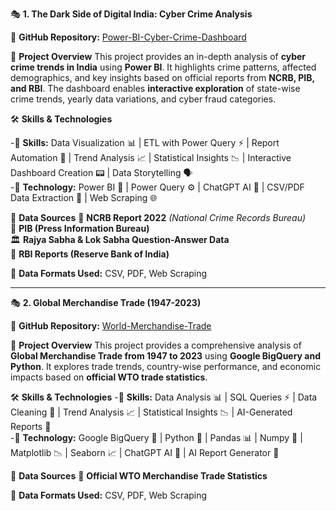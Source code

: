 🎭 **1. The Dark Side of Digital India: Cyber Crime Analysis**

🚀 **GitHub Repository:** [Power-BI-Cyber-Crime-Dashboard](https://github.com/pradip-data/Power-BI-Cyber-Crime-Dashboard)

📌 **Project Overview**
This project provides an in-depth analysis of **cyber crime trends in India** using **Power BI**. It highlights crime patterns, affected demographics, and key insights based on official reports from **NCRB, PIB, and RBI**. The dashboard enables **interactive exploration** of state-wise crime trends, yearly data variations, and cyber fraud categories.

🛠️ **Skills & Technologies**

 -🔹 **Skills:** Data Visualization 📊 | ETL with Power Query ⚡ | Report Automation 📝 | Trend Analysis 📈 | Statistical Insights 📉 | Interactive Dashboard Creation 📟 | Data Storytelling 🗣️  
 -🔹 **Technology:** Power BI 🔵 | Power Query ⚙️ | ChatGPT AI 🤖 | CSV/PDF Data Extraction 📁 | Web Scraping 🌐

📂 **Data Sources**
📜 **NCRB Report 2022** *(National Crime Records Bureau)*  
📰 **PIB (Press Information Bureau)**  
🏛️ **Rajya Sabha & Lok Sabha Question-Answer Data**  
🏦 **RBI Reports (Reserve Bank of India)**  

📁 **Data Formats Used:** CSV, PDF, Web Scraping

---

🎭 **2. Global Merchandise Trade (1947-2023)**

🚀 **GitHub Repository:** [World-Merchandise-Trade](https://github.com/pradip-data/World-Merchandise-Trade)

📌 **Project Overview**
This project provides a comprehensive analysis of **Global Merchandise Trade from 1947 to 2023** using **Google BigQuery and Python**. It explores trade trends, country-wise performance, and economic impacts based on **official WTO trade statistics**.

🛠️ **Skills & Technologies**
-🔹 **Skills:** Data Analysis 📊 | SQL Queries ⚡ | Data Cleaning 🧹 | Trend Analysis 📈 | Statistical Insights 📉 | AI-Generated Reports 🤖  
-🔹 **Technology:** Google BigQuery 🔵 | Python 🐍 | Pandas 📊 | Numpy 🔢 | Matplotlib 📉 | Seaborn 📈 | ChatGPT AI 🤖 | AI Report Generator 📑  

📂 **Data Sources**
📜 **Official WTO Merchandise Trade Statistics**  

📁 **Data Formats Used:** CSV, PDF, Web Scraping

